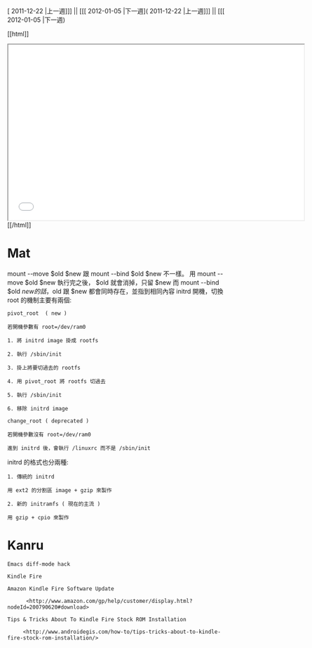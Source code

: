 [ 2011-12-22 |上一週]]] || [[[ 2012-01-05 |下一週]( 2011-12-22 |上一週]]] || [[[ 2012-01-05 |下一週)



[[html]]
<iframe src='<http://pad.hackingthursday.org>  ?showControls=true&showChat=true&showLineNumbers=true&useMonospaceFont=false' width=675 height=400></iframe>
[[/html]]

# Mat

mount --move $old $new 跟 mount --bind $old $new 不一樣。
用 mount --move $old $new 執行完之後， $old 就會消掉，只留 $new 
而 mount --bind $old $new 的話，$old 跟 $new 都會同時存在，並指到相同內容
initrd 開機，切換 root 的機制主要有兩個:

    pivot_root  ( new )

    若開機參數有 root=/dev/ram0

    1. 將 initrd image 掛成 rootfs

    2. 執行 /sbin/init

    3. 掛上將要切過去的 rootfs

    4. 用 pivot_root 將 rootfs 切過去

    5. 執行 /sbin/init

    6. 移除 initrd image

    change_root ( deprecated )

    若開機參數沒有 root=/dev/ram0 

    進到 initrd 後，會執行 /linuxrc 而不是 /sbin/init

initrd 的格式也分兩種:

    1. 傳統的 initrd

    用 ext2 的分割區 image + gzip 來製作

    2. 新的 initramfs ( 現在的主流 )

    用 gzip + cpio 來製作

# Kanru


    Emacs diff-mode hack

    Kindle Fire

    Amazon Kindle Fire Software Update

          <http://www.amazon.com/gp/help/customer/display.html?nodeId=200790620#download>  

    Tips & Tricks About To Kindle Fire Stock ROM Installation

         <http://www.androidegis.com/how-to/tips-tricks-about-to-kindle-fire-stock-rom-installation/>  